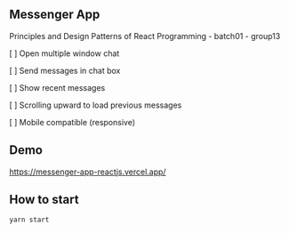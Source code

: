 ## Messenger App

Principles and Design Patterns of React Programming - batch01 - group13

[ ] Open multiple window chat

[ ] Send messages in chat box

[ ] Show recent messages

[ ] Scrolling upward to load previous messages

[ ] Mobile compatible (responsive)

## Demo

https://messenger-app-reactjs.vercel.app/

## How to start

```
yarn start
```
